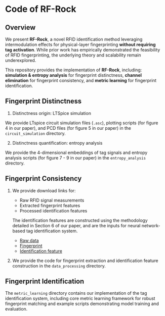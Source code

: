 # Code of RF-Rock

## Overview

We present **RF-Rock**, a novel RFID identification method leveraging intermodulation effects for physical-layer fingerprinting **without requiring tag activation**. While prior work has empirically demonstrated the feasibility of RFID fingerprinting, the underlying theory and scalability remain underexplored.  

This repository provides the implementation of **RF-Rock**, including: **simulation & entropy analysis** for fingerprint distinctness, **channel elimination** for fingerprint consistency, and **metric learning** for fingerprint identification.  



## Fingerprint Distinctness

1. Distinctness origin: LTSpice simulation

We provide LTspice circuit simulation files (`.asc`), plotting scripts (for figure 4 in our paper), and PCD files (for figure 5 in our paper) in the `circuit_simulation` directory.

2. Distinctness quantification: entropy analysis

We provide the 4-dimensional embeddings of tag signals and entropy analysis scripts (for figure 7 - 9 in our paper) in the `entropy_analysis` directory. 



## Fingerprint Consistency

1. We provide download links for:

   - Raw RFID signal measurements
   - Extracted fingerprint features
   - Processed identification features

   The identification features are constructed using the methodology detailed in Section 6 of our paper, and are the inputs for neural network-based tag identification system.

   * [Raw data](https://www.dropbox.com/scl/fo/8rebuswdqcatht3q42m41/APJcevU7VVlILNpgya-QPQk?rlkey=sibzir0ekyxwlbfn8f5u85igt&st=3yd4tply&dl=0)
   * [Fingerprint](https://www.dropbox.com/scl/fo/ywrh1lw4rculup8cpkr11/AIrxtKEAe2lbhUfDZkOLS2A?rlkey=zee70bbso8g7hc1tgizt5lboj&st=owlrcidf&dl=0)
   * [Identification feature](https://www.dropbox.com/scl/fo/0p0rsc6y0ee3p9r8643r0/ADj7VL67IktQazrVkkusqNg?rlkey=1wkeb55n7s1msc1l7el9mvdud&st=vza2qd9k&dl=0)

2. We provide the code for fingerprint extraction and identification feature construction in the `data_processing` directory. 



## Fingerprint Identification

The `metric_learning` directory contains our implementation of the tag identification system, including core metric learning framework for robust fingerprint matching and example scripts demonstrating model training and evaluation. 